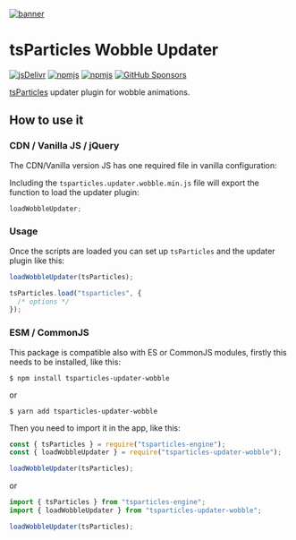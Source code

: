 [![banner](https://particles.js.org/images/banner2.png)](https://particles.js.org)

# tsParticles Wobble Updater

[![jsDelivr](https://data.jsdelivr.com/v1/package/npm/tsparticles-updater-wobble/badge)](https://www.jsdelivr.com/package/npm/tsparticles-updater-wobble)
[![npmjs](https://badge.fury.io/js/tsparticles-updater-wobble.svg)](https://www.npmjs.com/package/tsparticles-updater-wobble)
[![npmjs](https://img.shields.io/npm/dt/tsparticles-updater-wobble)](https://www.npmjs.com/package/tsparticles-updater-wobble) [![GitHub Sponsors](https://img.shields.io/github/sponsors/matteobruni)](https://github.com/sponsors/matteobruni)

[tsParticles](https://github.com/matteobruni/tsparticles) updater plugin for wobble animations.

## How to use it

### CDN / Vanilla JS / jQuery

The CDN/Vanilla version JS has one required file in vanilla configuration:

Including the `tsparticles.updater.wobble.min.js` file will export the function to load the updater plugin:

```javascript
loadWobbleUpdater;
```

### Usage

Once the scripts are loaded you can set up `tsParticles` and the updater plugin like this:

```javascript
loadWobbleUpdater(tsParticles);

tsParticles.load("tsparticles", {
  /* options */
});
```

### ESM / CommonJS

This package is compatible also with ES or CommonJS modules, firstly this needs to be installed, like this:

```shell
$ npm install tsparticles-updater-wobble
```

or

```shell
$ yarn add tsparticles-updater-wobble
```

Then you need to import it in the app, like this:

```javascript
const { tsParticles } = require("tsparticles-engine");
const { loadWobbleUpdater } = require("tsparticles-updater-wobble");

loadWobbleUpdater(tsParticles);
```

or

```javascript
import { tsParticles } from "tsparticles-engine";
import { loadWobbleUpdater } from "tsparticles-updater-wobble";

loadWobbleUpdater(tsParticles);
```
